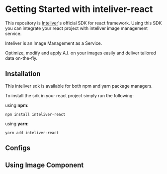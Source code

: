# Getting Started with inteliver-react

This repository is [Inteliver](https://www.inteliver.com)'s official SDK for react framework. Using this SDK you can integrate your react project with inteliver image management service.

Inteliver is an Image Management as a Service.

Optimize, modify and apply A.I. on your images easily and deliver tailored data on-the-fly.

## Installation

This inteliver sdk is available for both npm and yarn package managers.

To install the sdk in your react project simply run the following:

using **npm**:

`npm install inteliver-react`

using **yarn**:

`yarn add inteliver-react`

## Configs

## Using Image Component
